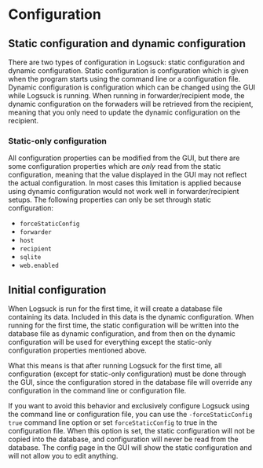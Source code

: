 # Configuration

## Static configuration and dynamic configuration

There are two types of configuration in Logsuck: static configuration and dynamic configuration. Static configuration is configuration which is given when the program starts using the command line or a configuration file. Dynamic configuration is configuration which can be changed using the GUI while Logsuck is running. When running in forwarder/recipient mode, the dynamic configuration on the forwaders will be retrieved from the recipient, meaning that you only need to update the dynamic configuration on the recipient.

### Static-only configuration

All configuration properties can be modified from the GUI, but there are some configuration properties which are _only_ read from the static configuration, meaning that the value displayed in the GUI may not reflect the actual configuration. In most cases this limitation is applied because using dynamic configuration would not work well in forwarder/recipient setups. The following properties can only be set through static configuration:

- `forceStaticConfig`
- `forwarder`
- `host`
- `recipient`
- `sqlite`
- `web.enabled`

## Initial configuration

When Logsuck is run for the first time, it will create a database file containing its data. Included in this data is the dynamic configuration. When running for the first time, the static configuration will be written into the database file as dynamic configuration, and from then on the dynamic configuration will be used for everything except the static-only configuration properties mentioned above.

What this means is that after running Logsuck for the first time, all configuration (except for static-only configuration) must be done through the GUI, since the configuration stored in the database file will override any configuration in the command line or configuration file.

If you want to avoid this behavior and exclusively configure Logsuck using the command line or configuration file, you can use the `-forceStaticConfig true` command line option or set `forceStaticConfig` to true in the configuration file. When this option is set, the static configuration will not be copied into the database, and configuration will never be read from the database. The config page in the GUI will show the static configuration and will not allow you to edit anything.
